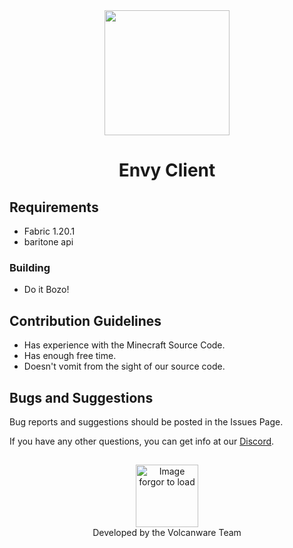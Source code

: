 <div align="center">
  <img src="https://cdn.discordapp.com/attachments/1104320661930909797/1127951651970490388/Z.png" width="200" height="200">
</div>


<h1 align="center">
  Envy Client
</h1>


## Requirements
- Fabric 1.20.1
- baritone api

### Building
- Do it Bozo!

## Contribution Guidelines
- Has experience with the Minecraft Source Code.
- Has enough free time.
- Doesn't vomit from the sight of our source code.

## Bugs and Suggestions
Bug reports and suggestions should be posted in the Issues Page.

If you have any other questions, you can get info at our [Discord](https://discord.gg/rXFjkj4JqY).


##

<div align="center">
  <img src="https://avatars.githubusercontent.com/u/128879655?s=400&u=a582e091289fa3dc13264b75b1f001352a461600&v=4" width="100" height="100" alt="Image forgor to load">
</div>

<div align="center">
  Developed by the Volcanware Team
</div>
